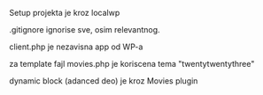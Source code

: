 Setup projekta je kroz localwp

.gitignore ignorise sve, osim relevantnog.

client.php je nezavisna app od WP-a

za template fajl movies.php je koriscena tema "twentytwentythree"

dynamic block (adanced deo) je kroz Movies plugin